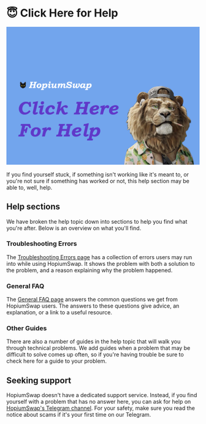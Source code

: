 # 😇 Click Here for Help

![](../.gitbook/assets/Clickhereforhelp.png)

If you find yourself stuck, if something isn't working like it's meant to, or you're not sure if something has worked or not, this help section may be able to, well, help.

## Help sections

We have broken the help topic down into sections to help you find what you're after. Below is an overview on what you'll find.

### Troubleshooting Errors

The [Troubleshooting Errors page](https://docs.hopiumswap.info/product-docs/help/troubleshooting) has a collection of errors users may run into while using HopiumSwap. It shows the problem with both a solution to the problem, and a reason explaining why the problem happened.

### General FAQ

The [General FAQ page](https://docs.hopiumswap.info/product-docs/help/faq) answers the common questions we get from HopiumSwap users. The answers to these questions give advice, an explanation, or a link to a useful resource.

### Other Guides

There are also a number of guides in the help topic that will walk you through technical problems. We add guides when a problem that may be difficult to solve comes up often, so if you're having trouble be sure to check here for a guide to your problem.

## Seeking support

HopiumSwap doesn't have a dedicated support service. Instead, if you find yourself with a problem that has no answer here, you can ask for help on [HopiumSwap's Telegram channel](https://t.me/HopiumSwapExchange). For your safety, make sure you read the notice about scams if it's your first time on our Telegram.

